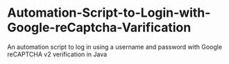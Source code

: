 # Automation-Script-to-Login-with-Google-reCaptcha-Varification
An automation script to log in using a username and password with Google reCAPTCHA v2 verification in Java
